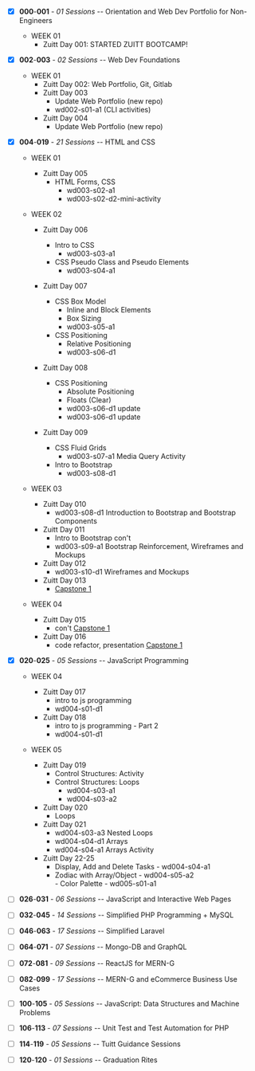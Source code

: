 - [x] **000**-**001** - _01 Sessions_ -- Orientation and Web Dev Portfolio for Non-Engineers

  - WEEK 01
    - Zuitt Day 001: STARTED ZUITT BOOTCAMP!

- [x] **002**-**003** - _02 Sessions_ -- Web Dev Foundations

  - WEEK 01
    - Zuitt Day 002: Web Portfolio, Git, Gitlab
    - Zuitt Day 003
      - Update Web Portfolio (new repo)
      - wd002-s01-a1 (CLI activities)
    - Zuitt Day 004
      - Update Web Portfolio (new repo)

- [x] **004**-**019** - _21 Sessions_ -- HTML and CSS

  - WEEK 01

    - Zuitt Day 005
      - HTML Forms, CSS
        - wd003-s02-a1
        - wd003-s02-d2-mini-activity

  - WEEK 02

    - Zuitt Day 006

      - Intro to CSS
        - wd003-s03-a1
      - CSS Pseudo Class and Pseudo Elements
        - wd003-s04-a1

    - Zuitt Day 007

      - CSS Box Model
        - Inline and Block Elements
        - Box Sizing
        - wd003-s05-a1
      - CSS Positioning
        - Relative Positioning
        - wd003-s06-d1

    - Zuitt Day 008

      - CSS Positioning
        - Absolute Positioning
        - Floats (Clear)
        - wd003-s06-d1 update
        - wd003-s06-d1 update

    - Zuitt Day 009

      - CSS Fluid Grids
        - wd003-s07-a1 Media Query Activity
      - Intro to Bootstrap
        - wd003-s08-d1

  - WEEK 03

    - Zuitt Day 010
      - wd003-s08-d1 Introduction to Bootstrap and Bootstrap Components
    - Zuitt Day 011
      - Intro to Bootstrap con't
      - wd003-s09-a1 Bootstrap Reinforcement, Wireframes and Mockups
    - Zuitt Day 012
      - wd003-s10-d1 Wireframes and Mockups
    - Zuitt Day 013
      - [Capstone 1](https://gitlab.com/ramidem/mcpinsan-capstone1)

  - WEEK 04

    - Zuitt Day 015
      - con't [Capstone 1](https://gitlab.com/ramidem/mcpinsan-capstone1)
    - Zuitt Day 016
      - code refactor, presentation [Capstone 1](https://gitlab.com/ramidem/mcpinsan-capstone1)

* [x] **020**-**025** - _05 Sessions_ -- JavaScript Programming

  - WEEK 04

    - Zuitt Day 017
      - intro to js programming
      - wd004-s01-d1
    - Zuitt Day 018
      - intro to js programming - Part 2
      - wd004-s01-d1

  - WEEK 05

    - Zuitt Day 019
      - Control Structures: Activity
      - Control Structures: Loops
        - wd004-s03-a1
        - wd004-s03-a2
    - Zuitt Day 020
      - Loops
    - Zuitt Day 021
      - wd004-s03-a3 Nested Loops
      - wd004-s04-d1 Arrays
      - wd004-s04-a1 Arrays Activity
    - Zuitt Day 22-25
      - Display, Add and Delete Tasks - wd004-s04-a1  
      - Zodiac with Array/Object - wd004-s05-a2  
		    - Color Palette - wd005-s01-a1


* [ ] **026**-**031** - _06 Sessions_ -- JavaScript and Interactive Web Pages
* [ ] **032**-**045** - _14 Sessions_ -- Simplified PHP Programming + MySQL
* [ ] **046**-**063** - _17 Sessions_ -- Simplified Laravel
* [ ] **064**-**071** - _07 Sessions_ -- Mongo-DB and GraphQL
* [ ] **072**-**081** - _09 Sessions_ -- ReactJS for MERN-G
* [ ] **082**-**099** - _17 Sessions_ -- MERN-G and eCommerce Business Use Cases
* [ ] **100**-**105** - _05 Sessions_ -- JavaScript: Data Structures and Machine Problems
* [ ] **106**-**113** - _07 Sessions_ -- Unit Test and Test Automation for PHP
* [ ] **114**-**119** - _05 Sessions_ -- Tuitt Guidance Sessions
* [ ] **120**-**120** - _01 Sessions_ -- Graduation Rites
